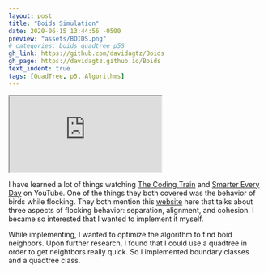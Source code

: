 ```yaml
---
layout: post
title: "Boids Simulation"
date: 2020-06-15 13:44:56 -0500
preview: "assets/BOIDS.png"
# categories: boids quadtree p5S
gh_link: https://github.com/davidagtz/Boids
gh_page: https://davidagtz.github.io/Boids
text_indent: true
tags: [QuadTree, p5, Algorithms]
---
```


<iframe class="project-frame" src="https://davidagtz.github.io/Boids"></iframe><br/>

I have learned a lot of things watching [The Coding Train](https://www.youtube.com/user/shiffman) and [Smarter Every Day](https://www.youtube.com/user/destinws2) on YouTube. One of the things they both covered was the behavior of birds while flocking. They both mention this [website](http://www.red3d.com/cwr/boids/) here that talks about three aspects of flocking behavior: separation, alignment, and cohesion. I became so interested that I wanted to implement it myself.

While implementing, I wanted to optimize the algorithm to find boid neighbors. Upon further research, I found that I could use a quadtree in order to get neightbors really quick. So I implemented boundary classes and a quadtree class.
